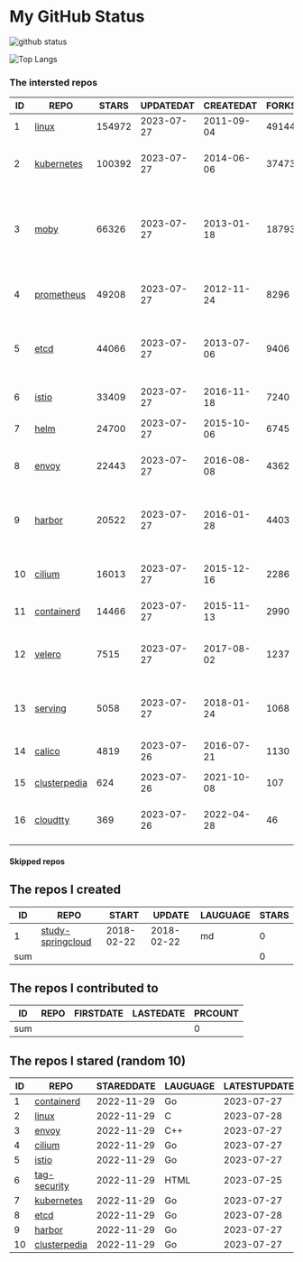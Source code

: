 # My GitHub Status

<img src="https://github-readme-stats-1.yihong0618.vercel.app/api?username=daoqingniu&show_icons=true&&&hide_title=true&count_private=true" alt="github status" />

![Top Langs](https://github-readme-stats-1.yihong0618.vercel.app/api/top-langs/?username=daoqingniu&layout=compact)

<!--START_SECTION:github_repos-->
### The intersted repos
| ID |                              REPO                               | STARS  | UPDATEDAT  | CREATEDAT  | FORKSCOUNT |                                              DESCRIPTIONS                                              |
|----|-----------------------------------------------------------------|--------|------------|------------|------------|--------------------------------------------------------------------------------------------------------|
|  1 | [linux](https://github.com/torvalds/linux)                      | 154972 | 2023-07-27 | 2011-09-04 |      49144 | Linux kernel source tree                                                                               |
|  2 | [kubernetes](https://github.com/kubernetes/kubernetes)          | 100392 | 2023-07-27 | 2014-06-06 |      37473 | Production-Grade Container Scheduling and Management                                                   |
|  3 | [moby](https://github.com/moby/moby)                            |  66326 | 2023-07-27 | 2013-01-18 |      18793 | Moby Project - a collaborative project for the container ecosystem to assemble container-based systems |
|  4 | [prometheus](https://github.com/prometheus/prometheus)          |  49208 | 2023-07-27 | 2012-11-24 |       8296 | The Prometheus monitoring system and time series database.                                             |
|  5 | [etcd](https://github.com/etcd-io/etcd)                         |  44066 | 2023-07-27 | 2013-07-06 |       9406 | Distributed reliable key-value store for the most critical data of a distributed system                |
|  6 | [istio](https://github.com/istio/istio)                         |  33409 | 2023-07-27 | 2016-11-18 |       7240 | Connect, secure, control, and observe services.                                                        |
|  7 | [helm](https://github.com/helm/helm)                            |  24700 | 2023-07-27 | 2015-10-06 |       6745 | The Kubernetes Package Manager                                                                         |
|  8 | [envoy](https://github.com/envoyproxy/envoy)                    |  22443 | 2023-07-27 | 2016-08-08 |       4362 | Cloud-native high-performance edge/middle/service proxy                                                |
|  9 | [harbor](https://github.com/goharbor/harbor)                    |  20522 | 2023-07-27 | 2016-01-28 |       4403 | An open source trusted cloud native registry project that stores, signs, and scans content.            |
| 10 | [cilium](https://github.com/cilium/cilium)                      |  16013 | 2023-07-27 | 2015-12-16 |       2286 | eBPF-based Networking, Security, and Observability                                                     |
| 11 | [containerd](https://github.com/containerd/containerd)          |  14466 | 2023-07-27 | 2015-11-13 |       2990 | An open and reliable container runtime                                                                 |
| 12 | [velero](https://github.com/vmware-tanzu/velero)                |   7515 | 2023-07-27 | 2017-08-02 |       1237 | Backup and migrate Kubernetes applications and their persistent volumes                                |
| 13 | [serving](https://github.com/knative/serving)                   |   5058 | 2023-07-27 | 2018-01-24 |       1068 | Kubernetes-based, scale-to-zero, request-driven compute                                                |
| 14 | [calico](https://github.com/projectcalico/calico)               |   4819 | 2023-07-26 | 2016-07-21 |       1130 | Cloud native networking and network security                                                           |
| 15 | [clusterpedia](https://github.com/clusterpedia-io/clusterpedia) |    624 | 2023-07-26 | 2021-10-08 |        107 | The Encyclopedia of Kubernetes clusters                                                                |
| 16 | [cloudtty](https://github.com/cloudtty/cloudtty)                |    369 | 2023-07-26 | 2022-04-28 |         46 | A Friendly Kubernetes CloudShell (Web Terminal) !                                                      |



#### Skipped repos
<!--END_SECTION:github_repos-->

<!--START_SECTION:my_github-->
## The repos I created
| ID  |                                 REPO                                 |   START    |   UPDATE   | LAUGUAGE | STARS |
|-----|----------------------------------------------------------------------|------------|------------|----------|-------|
|   1 | [study-springcloud](https://github.com/daoqingniu/study-springcloud) | 2018-02-22 | 2018-02-22 | md       |     0 |
| sum |                                                                      |            |            |          |     0 |

## The repos I contributed to
| ID  | REPO | FIRSTDATE | LASTEDATE | PRCOUNT |
|-----|------|-----------|-----------|---------|
| sum |      |           |           |       0 |

## The repos I stared (random 10)
| ID |                              REPO                               | STAREDDATE | LAUGUAGE | LATESTUPDATE |
|----|-----------------------------------------------------------------|------------|----------|--------------|
|  1 | [containerd](https://github.com/containerd/containerd)          | 2022-11-29 | Go       | 2023-07-27   |
|  2 | [linux](https://github.com/torvalds/linux)                      | 2022-11-29 | C        | 2023-07-28   |
|  3 | [envoy](https://github.com/envoyproxy/envoy)                    | 2022-11-29 | C++      | 2023-07-27   |
|  4 | [cilium](https://github.com/cilium/cilium)                      | 2022-11-29 | Go       | 2023-07-27   |
|  5 | [istio](https://github.com/istio/istio)                         | 2022-11-29 | Go       | 2023-07-27   |
|  6 | [tag-security](https://github.com/cncf/tag-security)            | 2022-11-29 | HTML     | 2023-07-25   |
|  7 | [kubernetes](https://github.com/kubernetes/kubernetes)          | 2022-11-29 | Go       | 2023-07-27   |
|  8 | [etcd](https://github.com/etcd-io/etcd)                         | 2022-11-29 | Go       | 2023-07-28   |
|  9 | [harbor](https://github.com/goharbor/harbor)                    | 2022-11-29 | Go       | 2023-07-27   |
| 10 | [clusterpedia](https://github.com/clusterpedia-io/clusterpedia) | 2022-11-29 | Go       | 2023-07-27   |

<!--END_SECTION:my_github-->
